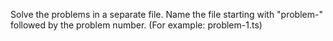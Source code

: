 Solve the problems in a separate file. Name the file starting with "problem-" followed by the problem number. (For example: problem-1.ts)